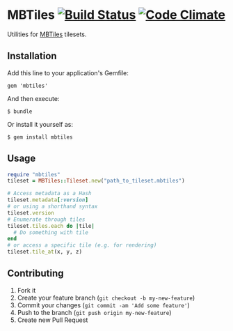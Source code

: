 # MBTiles [![Build Status](https://travis-ci.org/strax/mbtiles.png)](https://travis-ci.org/strax/mbtiles) [![Code Climate](https://codeclimate.com/github/strax/mbtiles.png)](https://codeclimate.com/github/strax/mbtiles)

Utilities for [MBTiles](https://github.com/mapbox/mbtiles-spec) tilesets.

## Installation

Add this line to your application's Gemfile:

    gem 'mbtiles'

And then execute:

    $ bundle

Or install it yourself as:

    $ gem install mbtiles

## Usage

```ruby
require "mbtiles"
tileset = MBTiles::Tileset.new("path_to_tileset.mbtiles")

# Access metadata as a Hash
tileset.metadata[:version]
# or using a shorthand syntax
tileset.version
# Enumerate through tiles
tileset.tiles.each do |tile|
  # Do something with tile
end
# or access a specific tile (e.g. for rendering)
tileset.tile_at(x, y, z)
```

## Contributing

1. Fork it
2. Create your feature branch (`git checkout -b my-new-feature`)
3. Commit your changes (`git commit -am 'Add some feature'`)
4. Push to the branch (`git push origin my-new-feature`)
5. Create new Pull Request

